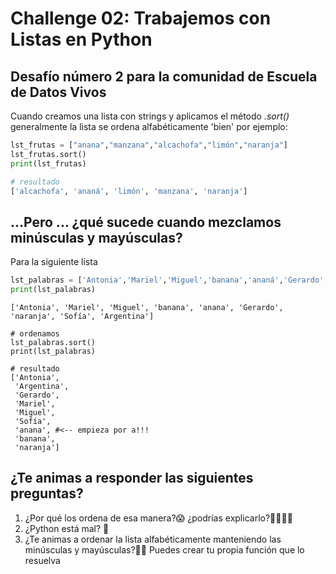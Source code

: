 # Challenge 02: Trabajemos con Listas en Python
## Desafío número 2 para la comunidad de Escuela de Datos Vivos

Cuando creamos una lista con strings y aplicamos el método *.sort()* generalmente la lista se ordena alfabéticamente 'bien' 
por ejemplo:

``` python 
lst_frutas = ["anana","manzana","alcachofa","limón","naranja"]
lst_frutas.sort()
print(lst_frutas)
```

``` python
# resultado
['alcachofa', 'ananá', 'limón', 'manzana', 'naranja']
```

## ...Pero ... ¿qué sucede cuando mezclamos minúsculas y mayúsculas?

Para la siguiente lista 
``` python
lst_palabras = ['Antonia','Mariel','Miguel','banana','ananá','Gerardo','naranja','Sofía','Argentina']
print(lst_palabras)
``` 
``` 
['Antonia', 'Mariel', 'Miguel', 'banana', 'anana', 'Gerardo', 'naranja', 'Sofía', 'Argentina']
``` 
``` 
# ordenamos
lst_palabras.sort()
print(lst_palabras)
``` 

``` 
# resultado
['Antonia',
 'Argentina',
 'Gerardo',
 'Mariel',
 'Miguel',
 'Sofía',
 'anana', #<-- empieza por a!!! 
 'banana',
 'naranja']
``` 
## ¿Te animas a responder las siguientes preguntas?

1.   ¿Por qué los ordena de esa manera?😱 ¿podrías explicarlo?👨‍🏫👩‍🏫
2.   ¿Python está mal? 🐍
3.   ¿Te animas a ordenar la lista alfabéticamente manteniendo las minúsculas y mayúsculas?🔡🔠 Puedes crear tu propia función que lo resuelva


